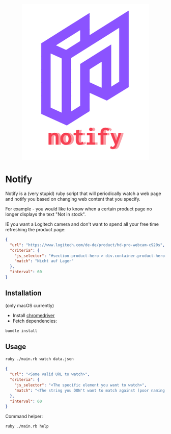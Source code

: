 <p align="center">
  <img src="logo.png" width="400">
</p>

# Notify

Notify is a (very stupid) ruby script that will periodically watch a web page and notify you based on changing web content that you specify.

For example - you would like to know when a certain product page no longer displays the text "Not in stock".

IE you want a Logitech camera and don't want to spend all your free time refreshing the product page:

```json
{
  "url": "https://www.logitech.com/de-de/product/hd-pro-webcam-c920s",
  "criteria": {
    "js_selector": "#section-product-hero > div.container.product-hero-container-top.js-productContainerTop > div.product-details-ctn.js-productDetailsCtn > div > div.product-details-block.cart.buyAtPartner.black > div > p.product-hero-availability-message",
    "match": "Nicht auf Lager"
  },
  "interval": 60
}
```

## Installation

(only macOS currently)

- Install [chromedriver](https://chromedriver.chromium.org/)
- Fetch dependencies:

```bash
bundle install
```

## Usage

```bash
ruby ./main.rb watch data.json
```

```json
{
  "url": "<Some valid URL to watch>",
  "criteria": {
    "js_selector": "<The specific element you want to watch>",
    "match": "<The string you DON't want to match against (poor naming I know - will fix)>"
  },
  "interval": 60
}
```

Command helper:
```bash
ruby ./main.rb help 
```
